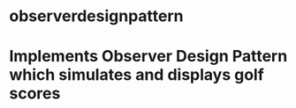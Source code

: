 # observerdesignpattern
# Implements Observer Design Pattern which simulates and displays golf scores